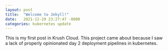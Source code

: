 ```yaml
---
layout: post
title:  "Welcome to Jekyll!"
date:   2021-12-29 23:27:47 -0800
categories: kubernetes update
---
```

This is my first post in Krush Cloud. This project came about because I saw a lack of properly opinionated day 2 deployment pipelines in kubernetes.